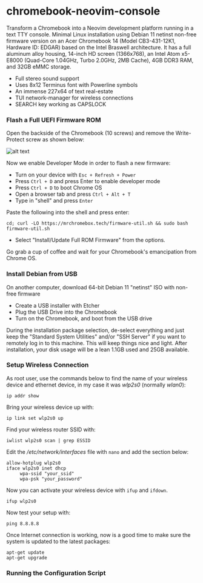 # chromebook-neovim-console
Transform a Chromebook into a Neovim development platform running in a text TTY console. Minimal Linux installation using Debian 11 netinst non-free firmware version on an Acer Chromebook 14 (Model CB3-431-12K1, Hardware ID: EDGAR) based on the Intel Braswell architecture. It has a full aluminum alloy housing, 14-inch HD screen (1366x768), an Intel Atom x5-E8000 (Quad-Core 1.04GHz, Turbo 2.0GHz, 2MB Cache), 4GB DDR3 RAM, and 32GB eMMC storage.

- Full stereo sound support
- Uses 8x12 Terminus font with Powerline symbols
- An immense 227x64 of text real-estate
- TUI network-manager for wireless connections
- SEARCH key working as CAPSLOCK

### Flash a Full UEFI Firmware ROM

Open the backside of the Chromebook (10 screws) and remove the Write-Protect screw as shown below:

![alt text](https://blogger.googleusercontent.com/img/a/AVvXsEgGiekfZdsTWjjoi6dxTJ76_bxxlMBPdMQxtWiaQJHTLoYWmyxHZ6wGyYPex2wC3XrSjFCinZ5WlXx9PBQtmzVNAkr6YPA3NPVoX_rB5mwrEWe9GWzGTGHyT-bfodF_O0Tj6ui8BY9H-Uw-4PTzwT8xcX36uAPBWJLGWsnfYhudkUZ3BDiHka77wsnv=s1630 "WP Screw Location")

Now we enable Developer Mode in order to flash a new firmware:

- Turn on your device with `Esc + Refresh + Power`
- Press `Ctrl + D` and press Enter to enable developer mode
- Press `Ctrl + D` to boot Chrome OS
- Open a browser tab and press `Ctrl + Alt + T`
- Type in "shell" and press `Enter`

Paste the following into the shell and press enter:

```
cd; curl -LO https://mrchromebox.tech/firmware-util.sh && sudo bash firmware-util.sh
```

- Select "Install/Update Full ROM Firmware" from the options.

Go grab a cup of coffee and wait for your Chromebook's emancipation from Chrome OS.

### Install Debian from USB

On another computer, download 64-bit Debian 11 "netinst" ISO with non-free firmware

- Create a USB installer with Etcher
- Plug the USB Drive into the Chromebook
- Turn on the Chromebook, and boot from the USB drive

During the installation package selection, de-select everything and just keep the "Standard System Utilities" and/or "SSH Server" if you want to remotely log in to this machine. This will keep things nice and light. After installation, your disk usage will be a lean 1.1GB used and 25GB available.

### Setup Wireless Connection

As root user, use the commands below to find the name of your wireless device and ethernet device, in my case it was *wlp2s0* (normally *wlan0*):

`ip addr show`

Bring your wireless device up with:

`ip link set wlp2s0 up`

Find your wireless router SSID with:

`iwlist wlp2s0 scan | grep ESSID`

Edit the */etc/network/interfaces* file with `nano` and add the section below:
```
allow-hotplug wlp2s0
iface wlp2s0 inet dhcp
     wpa-ssid "your_ssid"
     wpa-psk "your_password"
```
Now you can activate your wireless device with `ifup` and `ifdown`.

`ifup wlp2s0`

Now test your setup with:

`ping 8.8.8.8`

Once Internet connection is working, now is a good time to make sure the system is updated to the latest packages:
```
apt-get update
apt-get upgrade
```
### Running the Configuration Script

